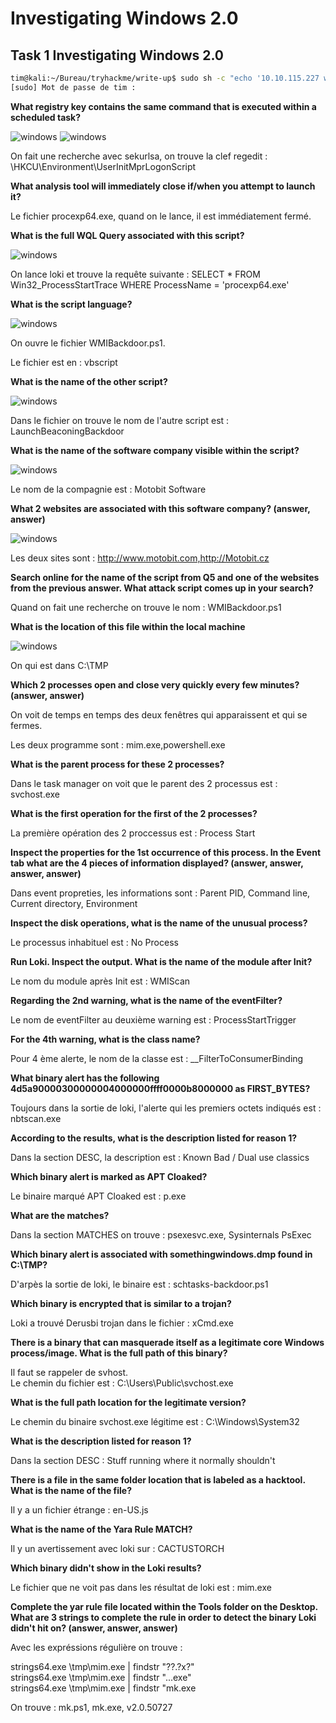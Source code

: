 # Investigating Windows 2.0 #

## Task 1 Investigating Windows 2.0 ##

```bash
tim@kali:~/Bureau/tryhackme/write-up$ sudo sh -c "echo '10.10.115.227 windows2.thm' > /etc/hosts"
[sudo] Mot de passe de tim : 
```

**What registry key contains the same command that is executed within a scheduled task?**

![windows](./Task1-01.png)
![windows](./Task1-02.png)

On fait une recherche avec sekurlsa, on trouve la clef regedit : \HKCU\Environment\UserInitMprLogonScript   

**What analysis tool will immediately close if/when you attempt to launch it?**

Le fichier procexp64.exe, quand on le lance, il est immédiatement fermé.   

**What is the full WQL Query associated with this script?**

![windows](./Task1-03.png)

On lance loki et trouve la requête suivante : SELECT * FROM Win32_ProcessStartTrace WHERE ProcessName = 'procexp64.exe'  

**What is the script language?**

![windows](./Task1-04.png)

On ouvre le fichier WMIBackdoor.ps1.  

Le fichier est en : vbscript   

**What is the name of the other script?**

![windows](./Task1-05.png)

Dans le fichier on trouve le nom de l'autre script est : LaunchBeaconingBackdoor    

**What is the name of the software company visible within the script?**

![windows](./Task1-06.png)

Le nom de la compagnie est : Motobit Software    

**What 2 websites are associated with this software company? (answer, answer)**  

![windows](./Task1-07.png)  

Les deux sites sont : http://www.motobit.com,http://Motobit.cz

**Search online for the name of the script from Q5 and one of the websites from the previous answer. What attack script comes up in your search?**

Quand on fait une recherche on trouve le nom : WMIBackdoor.ps1  

**What is the location of this file within the local machine**

![windows](./Task1-07.png)  

On qui est dans C:\TMP


**Which 2 processes open and close very quickly every few minutes? (answer, answer)**

On voit de temps en temps des deux fenêtres qui apparaissent et qui se fermes.   

Les deux programme sont : mim.exe,powershell.exe   

**What is the parent process for these 2 processes?**

Dans le task manager on voit que le parent des 2 processus est : svchost.exe   

**What is the first operation for the first of the 2 processes?**

La première opération des 2 proccessus est : Process Start    

**Inspect the properties for the 1st occurrence of this process. In the Event tab what are the 4 pieces of information displayed? (answer, answer, answer, answer)**

Dans event propreties, les informations sont : Parent PID, Command line, Current directory, Environment    

**Inspect the disk operations, what is the name of the unusual process?**

Le processus inhabituel est : No Process    

**Run Loki. Inspect the output. What is the name of the module after Init?**

Le nom du module après Init est : WMIScan   

**Regarding the 2nd warning, what is the name of the eventFilter?**

Le nom de eventFilter au deuxième warning est : ProcessStartTrigger    

**For the 4th warning, what is the class name?**

Pour 4 ème alerte, le nom de la classe est : __FilterToConsumerBinding

**What binary alert has the following 4d5a90000300000004000000ffff0000b8000000 as FIRST_BYTES?**

Toujours dans la sortie de loki, l'alerte qui les premiers octets indiqués est : nbtscan.exe   

**According to the results, what is the description listed for reason 1?**

Dans la section DESC, la description est : Known Bad / Dual use classics  

**Which binary alert is marked as APT Cloaked?**

Le binaire marqué APT Cloaked est : p.exe    

**What are the matches?**

Dans la section MATCHES on trouve : psexesvc.exe, Sysinternals PsExec  

**Which binary alert is associated with somethingwindows.dmp found in C:\TMP?**

D'arpès la sortie de loki, le binaire est : schtasks-backdoor.ps1   

**Which binary is encrypted that is similar to a trojan?**

Loki a trouvé Derusbi trojan dans le fichier : xCmd.exe   

**There is a binary that can masquerade itself as a legitimate core Windows process/image. What is the full path of this binary?**

Il faut se rappeler de svhost.  
Le chemin du fichier est : C:\Users\Public\svchost.exe   

**What is the full path location for the legitimate version?**

Le chemin du binaire svchost.exe légitime est : C:\Windows\System32

**What is the description listed for reason 1?**

Dans la section DESC : Stuff running where it normally shouldn't  

**There is a file in the same folder location that is labeled as a hacktool. What is the name of the file?**

Il y a un fichier étrange : en-US.js  

**What is the name of the Yara Rule MATCH?**

Il y un avertissement avec loki sur : CACTUSTORCH 

**Which binary didn't show in the Loki results?**

Le fichier que ne voit pas dans les résultat de loki est : mim.exe  

**Complete the yar rule file located within the Tools folder on the Desktop. What are 3 strings to complete the rule in order to detect the binary Loki didn't hit on? (answer, answer, answer)**

Avec les expréssions régulière on trouve :   

strings64.exe \tmp\mim.exe | findstr "??.?x?"      
strings64.exe \tmp\mim.exe | findstr "...exe"    
strings64.exe \tmp\mim.exe | findstr "mk.exe      

On trouve : mk.ps1, mk.exe, v2.0.50727        

